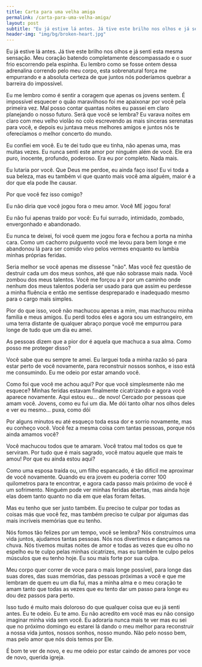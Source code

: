 ```yaml
---
title: Carta para uma velha amiga
permalink: /carta-para-uma-velha-amiga/
layout: post
subtitle: "Eu já estive lá antes. Já tive este brilho nos olhos e já senti esta mesma sensação. Meu coração batendo completamente descompassado..."
header-img: "img/bg/broken-heart.jpg"
---
```

Eu já estive lá antes. Já tive este brilho nos olhos e já senti esta mesma sensação. Meu coração batendo completamente descompassado e o suor frio escorrendo pela espinha. Eu lembro como se fosse ontem dessa adrenalina correndo pelo meu corpo, esta sobrenatural força me empurrando e a absoluta certeza de que juntos nós poderíamos quebrar a barreira do impossível.


Eu me lembro como é sentir a coragem que apenas os jovens sentem. É impossível esquecer o quão maravilhoso foi me apaixonar por você pela primeira vez. Mal posso contar quantas noites eu passei em claro planejando o nosso futuro. Será que você se lembra? Eu varava noites em claro com meu velho violão no colo escrevendo as mais sinceras serenatas para você, e depois eu juntava meus melhores amigos e juntos nós te oferecíamos o melhor concerto do mundo.


Eu confiei em você. Eu te dei tudo que eu tinha, não apenas uma, mas muitas vezes. Eu nunca senti este amor por ninguém além de você. Ele era puro, inocente, profundo, poderoso. Era eu por completo. Nada mais.


Eu lutaria por você. Que Deus me perdoe, eu ainda faço isso! Eu vi toda a sua beleza, mas eu também vi que quanto mais você ama alguém, maior é a dor que ela pode lhe causar.


Por que você fez isso comigo?


Eu não diria que você jogou fora o meu amor. Você ME jogou fora!


Eu não fui apenas traído por você: Eu fui surrado, intimidado, zombado, envergonhado e abandonado.


Eu nunca te deixei, foi você quem me jogou fora e fechou a porta na minha cara. Como um cachorro pulguento você me levou para bem longe e me abandonou lá para ser comido vivo pelos vermes enquanto eu lambia minhas próprias feridas.


Seria melhor se você apenas me dissesse "não". Mas você fez questão de destruir cada um dos meus sonhos, até que não sobrasse mais nada. Você zombou dos meus talentos. Você me forçou a ir por um caminho onde nenhum dos meus talentos poderia ser usado para que assim eu perdesse a minha fluência e então me sentisse despreparado e inadequado mesmo para o cargo mais simples.


Pior do que isso, você não machucou apenas a mim, mas machucou minha familia e meus amigos. Eu perdi todos eles e agora sou um estrangeiro, em uma terra distante de qualquer abraço porque você me empurrou para longe de tudo que um dia eu amei.


As pessoas dizem que a pior dor é aquela que machuca a sua alma. Como posso me proteger disso?


Você sabe que eu sempre te amei. Eu larguei toda a minha razão só para estar perto de você novamente, para reconstruir nossos sonhos, e isso está me consumindo. Eu me odeio por estar amando você.


Como foi que você me achou aqui? Por que você simplesmente não me esquece? Minhas feridas estavam finalmente cicatrizando e agora você aparece novamente. Aqui estou eu… de novo! Cercado por pessoas que amam você. Jovens, como eu fui um dia. Me dói tanto olhar nos olhos deles e ver eu mesmo… puxa, como dói


Por alguns minutos eu até esqueço toda essa dor e sorrio novamente, mas eu conheço você. Você fez a mesma coisa com tantas pessoas, porque nós ainda amamos você?


Você machucou todos que te amaram. Você tratou mal todos os que te serviram. Por tudo que é mais sagrado, você matou aquele que mais te amou! Por que eu ainda estou aqui?


Como uma esposa traída ou, um filho espancado, é tão dificil me aproximar de você novamente. Quando eu era jovem eu poderia correr 100 quilometros para te encontrar, e agora cada passo mais próximo de você é um sofrimento. Ninguém pode ver minhas feridas abertas, mas ainda hoje elas doem tanto quanto no dia em que elas foram feitas.


Mas eu tenho que ser justo também. Eu preciso te culpar por todas as coisas más que você fez, mas também preciso te culpar por algumas das mais incríveis memórias que eu tenho.


Nós fomos tão felizes por um tempo, você se lembra? Nós construímos uma vida juntos, ajudamos tantas pessoas. Nós nos divertimos e dançamos na chuva. Nós tivemos muitas noites de amor e todas as vezes que eu olho no espelho eu te culpo pelas minhas cicatrizes, mas eu também te culpo pelos músculos que eu tenho hoje. Eu sou mais forte por sua culpa.


Meu corpo quer correr de voce para o mais longe possível, para longe das suas dores, das suas memórias, das pessoas próximas a você e que me lembram de quem eu um dia fui, mas a minha alma e o meu coração te amam tanto que todas as vezes que eu tento dar um passo para longe eu dou dez passos para perto.


Isso tudo é muito mais doloroso do que qualquer coisa que eu já senti antes. Eu te odeio. Eu te amo. Eu não acredito em você mas eu não consigo imaginar minha vida sem você. Eu adoraria nunca mais te ver mas eu sei que no próximo domingo eu estarei lá dando o meu melhor para reconstruir a nossa vida juntos, nossos sonhos, nosso mundo. Não pelo nosso bem, mas pelo amor que nós dois temos por Ele.


É bom te ver de novo, e eu me odeio por estar caindo de amores por voce de novo, querida igreja.
